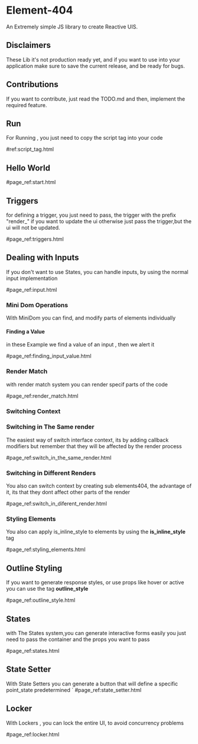 # Element-404
An Extremely simple JS library to create Reactive UIS.

## Disclaimers
These Lib it's not production ready yet, and if you want to use into your application
make sure to save the current release, and be ready for bugs.

## Contributions
If you want to contribute, just read the TODO.md and then, implement the required feature.


## Run
For Running , you just need to copy the script tag into your code 

#ref:script_tag.html


## Hello World


#page_ref:start.html


## Triggers
for defining a trigger, you just need to pass, the trigger with the prefix "render_" if you want to update the ui
otherwise just pass the trigger,but the ui will not be updated.


#page_ref:triggers.html

## Dealing with Inputs 
If you don't want to use States, you can handle inputs, by using the normal input implementation


#page_ref:input.html

### Mini Dom Operations
With MiniDom you can find, and modify parts of elements individually 

#### Finding a Value
in these Example we find a value of an input , then we alert it



#page_ref:finding_input_value.html

### Render Match 
with render match system you can render specif parts of the code



#page_ref:render_match.html

### Switching Context

### Switching in The Same render 
The easiest way of switch interface context, its by adding callback modifiers
but remember that they will be affected by the render process

#page_ref:switch_in_the_same_render.html



### Switching in Different Renders

You also can switch context by creating sub elements404, the advantage of it, its that they dont 
affect other parts of the render

#page_ref:switch_in_diferent_render.html


### Styling Elements
You also can apply is_inline_style to elements by using the **is_inline_style** tag 

#page_ref:styling_elements.html


## Outline Styling 
If you want to generate response styles, or use props like hover or active you can use the tag **outline_style**

#page_ref:outline_style.html


## States  
with The States system,you can generate interactive forms easily
you just need to pass the container and the props you want to  pass 

#page_ref:states.html

## State Setter 
With State Setters you can generate a button that will define a specific point_state 
predetermined 
`
#page_ref:state_setter.html

## Locker 
With Lockers , you can lock the entire UI, to avoid concurrency problems 

#page_ref:locker.html
